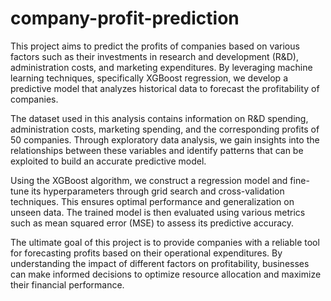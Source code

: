 # company-profit-prediction
This project aims to predict the profits of companies based on various factors such as their investments in research and development (R&D), administration costs, and marketing expenditures. By leveraging machine learning techniques, specifically XGBoost regression, we develop a predictive model that analyzes historical data to forecast the profitability of companies.

The dataset used in this analysis contains information on R&D spending, administration costs, marketing spending, and the corresponding profits of 50 companies. Through exploratory data analysis, we gain insights into the relationships between these variables and identify patterns that can be exploited to build an accurate predictive model.

Using the XGBoost algorithm, we construct a regression model and fine-tune its hyperparameters through grid search and cross-validation techniques. This ensures optimal performance and generalization on unseen data. The trained model is then evaluated using various metrics such as mean squared error (MSE) to assess its predictive accuracy.

The ultimate goal of this project is to provide companies with a reliable tool for forecasting profits based on their operational expenditures. By understanding the impact of different factors on profitability, businesses can make informed decisions to optimize resource allocation and maximize their financial performance.
